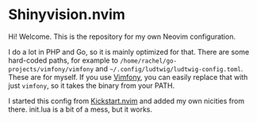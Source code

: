 # Shinyvision.nvim

Hi! Welcome. This is the repository for my own Neovim configuration.

I do a lot in PHP and Go, so it is mainly optimized for that. There are some hard-coded paths, for example to `/home/rachel/go-projects/vimfony/vimfony` and `~/.config/ludtwig/ludtwig-config.toml`. These are for myself. If you use [Vimfony](https://github.com/shinyvision/vimfony), you can easily replace that with just `vimfony`, so it takes the binary from your PATH.

I started this config from [Kickstart.nvim](https://github.com/nvim-lua/kickstart.nvim) and added my own nicities from there. init.lua is a bit of a mess, but it works.
